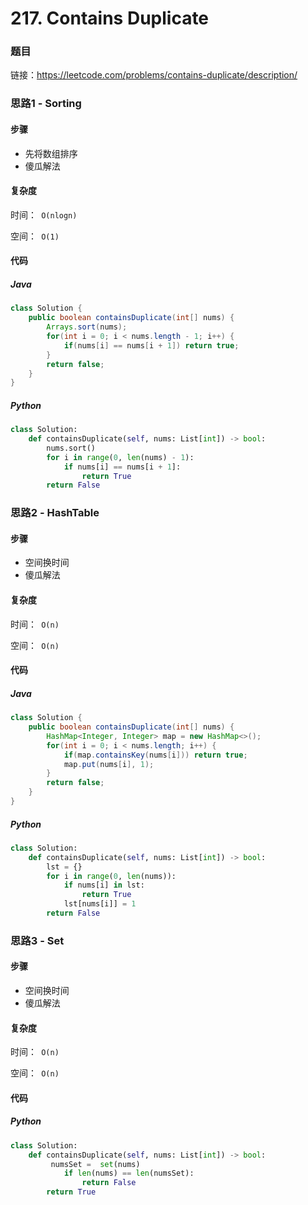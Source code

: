

# 217. Contains Duplicate

### 题目

链接：https://leetcode.com/problems/contains-duplicate/description/



### 思路1 - Sorting 

#### 步骤

- 先将数组排序
- 傻瓜解法



#### 复杂度

时间：` O(nlogn)`

空间：` O(1)`



#### 代码

##### Java

```java
class Solution {
    public boolean containsDuplicate(int[] nums) {
        Arrays.sort(nums);
        for(int i = 0; i < nums.length - 1; i++) {
            if(nums[i] == nums[i + 1]) return true;
        }
        return false;
    }
}
```



##### Python

```python
class Solution:
    def containsDuplicate(self, nums: List[int]) -> bool:
        nums.sort()
        for i in range(0, len(nums) - 1):
            if nums[i] == nums[i + 1]:
                return True
        return False
```



### 思路2 - HashTable

#### 步骤

- 空间换时间
- 傻瓜解法



#### 复杂度

时间：` O(n)`

空间：` O(n)`



#### 代码

##### Java

```java
class Solution {
    public boolean containsDuplicate(int[] nums) {
        HashMap<Integer, Integer> map = new HashMap<>();
        for(int i = 0; i < nums.length; i++) {
            if(map.containsKey(nums[i])) return true;
            map.put(nums[i], 1);
        }
        return false;
    }
}
```



##### Python

```python
class Solution:
    def containsDuplicate(self, nums: List[int]) -> bool:
        lst = {}
        for i in range(0, len(nums)):
            if nums[i] in lst:
                return True
            lst[nums[i]] = 1
        return False
```



### 思路3 - Set

#### 步骤

- 空间换时间
- 傻瓜解法



#### 复杂度

时间：` O(n)`

空间：` O(n)`



#### 代码

##### Python

```python
class Solution:
    def containsDuplicate(self, nums: List[int]) -> bool:
         numsSet =  set(nums)
            if len(nums) == len(numsSet):
                return False
        return True
```

